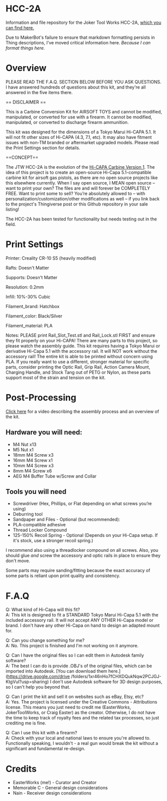 # HCC-2A
Information and file repository for the Joker Tool Works HCC-2A, [which you can find here.](https://www.thingiverse.com/thing:3712294)

Due to MakerBot's failure to ensure that markdown formatting persists in Thing descriptions, I've moved critical information here. *Because I can format things here.*

# Overview
PLEASE READ THE F.A.Q. SECTION BELOW BEFORE YOU ASK QUESTIONS. I have answered hundreds of questions about this kit, and they're all answered in the five items there.

== DISCLAIMER ==

This is a Carbine Conversion Kit for AIRSOFT TOYS and cannot be modified, manipulated, or converted for use with a firearm. It cannot be modified, manipulated, or 
converted to discharge firearm ammunition.

This kit was designed for the dimensions of a Tokyo Marui Hi-CAPA 5.1. It will not fit other sizes of Hi-CAPA (4.3, 7.1, etc). It may also have fitment issues with 
non-TM branded or aftermarket upgraded models. Please read the Print Settings section for details.

==CONCEPT==

The JTW HCC-2A is the evolution of the [Hi-CAPA Carbine Version 1](https://www.thingiverse.com/thing:3555822). The idea of this project is to create an open-source 
Hi-Capa 5.1-compatible carbine kit for airsoft gas pistols, as there are no open source projects like this elsewhere currently. When I say open source, I MEAN open 
source – want to print your own? The files are and will forever be COMPLETELY FREE. Want to print some to sell? You’re absolutely allowed to – with 
personalization/customization/other modifications as well – if you link back to the project's Thingiverse post or this Github repository in your sale listing!

The HCC-2A has been tested for functionality but needs testing out in the field. 


# Print Settings
Printer:
Creality CR-10 S5 (heavily modified)

Rafts:
Doesn't Matter

Supports:
Doesn't Matter

Resolution:
0.2mm

Infill:
10%-30% Cubic

Filament_brand:
Hatchbox

Filament_color:
Black/Silver

Filament_material:
PLA

Notes:
PLEASE print Rail_Slot_Test.stl and Rail_Lock.stl FIRST and ensure they fit properly on your Hi-CAPA! There are many parts to this project, so please watch the 
assembly guide. This kit requires having a Tokyo Marui or derivative Hi-Capa 5.1 with the accessory rail. It will NOT work without the accessory rail! The entire kit 
is able to be printed without concern using PLA. If you really want to use a different, stronger material for specific parts, consider printing the Optic Rail, Grip 
Rail, Action Camera Mount, Charging Handle, and Stock Tang out of PETG or Nylon, as these parts support most of the strain and tension on the kit.


# Post-Processing 
[Click here](https://www.youtube.com/watch?v=l9aYI5CcUUY) for a video describing the assembly process and an overview of the kit.

## Hardware you will need: 
* M4 Nut x13 
* M5 Nut x1 
* 18mm M4 Screw x3 
* 16mm M4 Screw x1 
* 10mm M4 Screw x3 
* 8mm M4 Screw x6 
* AEG M4 Buffer Tube w/Screw and Collar 

## Tools you will need
* Screwdriver (Hex, Phillips, or Flat depending on what screws you’re using) 
* Deburring tool 
* Sandpaper and Files - Optional (but recommended): 
* PLA-compatible adhesive 
* Thread Locker Compound 
* 125-150% Recoil Spring - Optional (Depends on your Hi-Capa setup. If it's stock, use a stronger recoil spring.)

I recommend also using a threadlocker compound on all screws. Also, you should glue *and* screw the accessory and optic rails in place to ensure they don't move.

Some parts may require sanding/fitting because the exact accuracy of some parts is reliant upon print quality and consistency. 


# F.A.Q
Q: What kind of Hi-Capa will this fit?\
A: This kit is designed to fit a STANDARD Tokyo Marui Hi-Capa 5.1 with the included accessory rail. It will not accept ANY 
OTHER Hi-Capa model or brand. I don't have any other Hi-Capa on hand to design an adapted mount for.

Q: Can you change something for me?\
A: No. This project is finished and I'm not working on it anymore.

Q: Can I have the original files so I can edit them in Autodesk family software?\
A: The best I can do is provide .OBJ's of the original files, which can be imported into Autodesk. [You can download them here.](https://drive.google.com/drive
/folders/1xr46nHo7fCHXDQukNqw2PCJGJ-KtgVul?usp=sharing) I don't use Autodesk software for 3D design purposes, so I can't help you beyond that.

Q: Can I print the kit and sell it on websites such as eBay, Etsy, etc?\
A: Yes. The project is licensed under the Creative Commons - Attributions license. This means 
you just need to credit me (EasterWorks, JokerToolWorks, or Craig Easter) as the creator. Otherwise, I do not have the time to keep track of royalty fees and the 
related tax processes, so just crediting me is fine.

Q: Can I use this kit with a firearm?\
A: Check with your local and national laws to ensure you're allowed to. Functionally speaking, I wouldn't - a real gun would 
break the kit without a significant and fundamental re-design.


# Credits
* EasterWorks (me!) - Curator and Creator
* Memorable C - General design considerations
* Nain - Receiver design considerations
